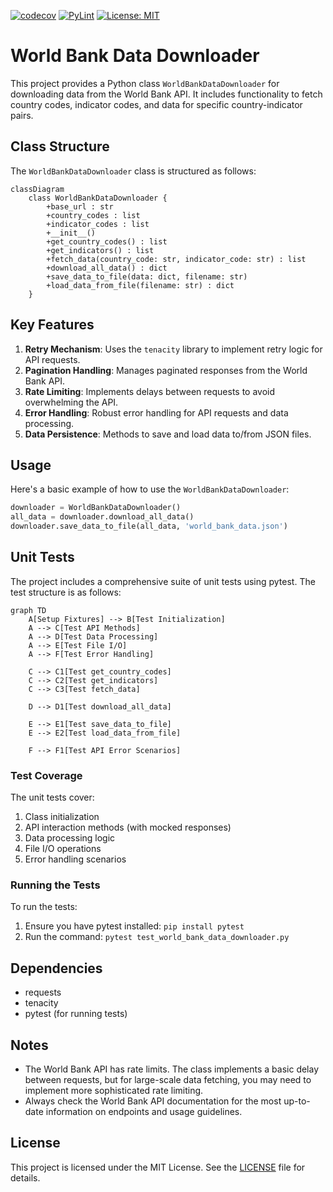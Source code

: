 [![codecov](https://codecov.io/gh/arturogonzalezm/world_bank_data/graph/badge.svg?token=cW9uPbPSUD)](https://codecov.io/gh/arturogonzalezm/world_bank_data)
[![PyLint](https://github.com/arturogonzalezm/world_bank_data/actions/workflows/workflow.yml/badge.svg)](https://github.com/arturogonzalezm/world_bank_data/actions/workflows/workflow.yml)
[![License: MIT](https://img.shields.io/badge/License-MIT-purple.svg)](https://opensource.org/licenses/MIT)

# World Bank Data Downloader

This project provides a Python class `WorldBankDataDownloader` for downloading data from the World Bank API. It includes functionality to fetch country codes, indicator codes, and data for specific country-indicator pairs.

## Class Structure

The `WorldBankDataDownloader` class is structured as follows:

```mermaid
classDiagram
    class WorldBankDataDownloader {
        +base_url : str
        +country_codes : list
        +indicator_codes : list
        +__init__()
        +get_country_codes() : list
        +get_indicators() : list
        +fetch_data(country_code: str, indicator_code: str) : list
        +download_all_data() : dict
        +save_data_to_file(data: dict, filename: str)
        +load_data_from_file(filename: str) : dict
    }
```

## Key Features

1. **Retry Mechanism**: Uses the `tenacity` library to implement retry logic for API requests.
2. **Pagination Handling**: Manages paginated responses from the World Bank API.
3. **Rate Limiting**: Implements delays between requests to avoid overwhelming the API.
4. **Error Handling**: Robust error handling for API requests and data processing.
5. **Data Persistence**: Methods to save and load data to/from JSON files.

## Usage

Here's a basic example of how to use the `WorldBankDataDownloader`:

```python
downloader = WorldBankDataDownloader()
all_data = downloader.download_all_data()
downloader.save_data_to_file(all_data, 'world_bank_data.json')
```

## Unit Tests

The project includes a comprehensive suite of unit tests using pytest. The test structure is as follows:

```mermaid
graph TD
    A[Setup Fixtures] --> B[Test Initialization]
    A --> C[Test API Methods]
    A --> D[Test Data Processing]
    A --> E[Test File I/O]
    A --> F[Test Error Handling]
    
    C --> C1[Test get_country_codes]
    C --> C2[Test get_indicators]
    C --> C3[Test fetch_data]
    
    D --> D1[Test download_all_data]
    
    E --> E1[Test save_data_to_file]
    E --> E2[Test load_data_from_file]
    
    F --> F1[Test API Error Scenarios]
```

### Test Coverage

The unit tests cover:

1. Class initialization
2. API interaction methods (with mocked responses)
3. Data processing logic
4. File I/O operations
5. Error handling scenarios

### Running the Tests

To run the tests:

1. Ensure you have pytest installed: `pip install pytest`
2. Run the command: `pytest test_world_bank_data_downloader.py`

## Dependencies

- requests
- tenacity
- pytest (for running tests)

## Notes

- The World Bank API has rate limits. The class implements a basic delay between requests, but for large-scale data fetching, you may need to implement more sophisticated rate limiting.
- Always check the World Bank API documentation for the most up-to-date information on endpoints and usage guidelines.

## License

This project is licensed under the MIT License. See the [LICENSE](LICENSE) file for details.
